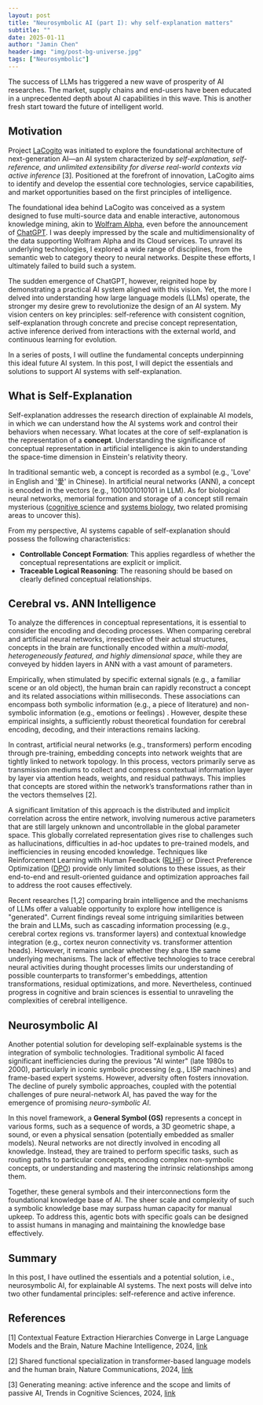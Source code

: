 ```yaml
---
layout: post
title: "Neurosymbolic AI (part I): why self-explanation matters"
subtitle: ""
date: 2025-01-11
author: "Jamin Chen"
header-img: "img/post-bg-universe.jpg"
tags: ["Neurosymbolic"]
---
```


The success of LLMs has triggered a new wave of prosperity of AI researches.
The market, supply chains and end-users have been educated in a unprecedented
depth about AI capabilities in this wave. This is another fresh start toward
the future of intelligent world.

## Motivation

Project [LaCogito](https://github.com/lambdacogito) was initiated to explore
the foundational architecture of next-generation AI—an AI system characterized
by *self-explanation, self-reference, and unlimited extensibility for diverse
real-world contexts via active inference* [3]. Positioned at the forefront of
innovation, LaCogito aims to identify and develop the essential core
technologies, service capabilities, and market opportunities based on the first
principles of intelligence.

The foundational idea behind LaCogito was conceived as a system designed to
fuse multi-source data and enable interactive, autonomous knowledge mining,
akin to [Wolfram Alpha](https://www.wolframalpha.com/), even before the
announcement of [ChatGPT](https://chat.openai.com/). I was deeply impressed by the scale and
multidimensionality of the data supporting Wolfram Alpha and its Cloud
services. To unravel its underlying technologies, I explored a wide range of
disciplines, from the semantic web to category theory to neural networks.
Despite these efforts, I ultimately failed to build such a system.

The sudden emergence of ChatGPT, however, reignited hope by demonstrating a
practical AI system aligned with this vision. Yet, the more I delved into
understanding how large language models (LLMs) operate, the stronger my desire
grew to revolutionize the design of an AI system. My vision centers on key
principles: self-reference with consistent cognition, self-explanation through
concrete and precise concept representation, active inference derived from
interactions with the external world, and continuous learning for evolution.

In a series of posts, I will outline the fundamental concepts underpinning this
ideal future AI system. In this post, I will depict the essentials and
solutions to support AI systems with self-explanation.

## What is Self-Explanation

Self-explanation addresses the research direction of explainable AI models, in
which we can understand how the AI systems work and control their behaviors
when necessary. What locates at the core of self-explanation is the representation of a
**concept**. Understanding the significance of conceptual representation in
artificial intelligence is akin to understanding the space-time dimension in
Einstein's relativity theory.

In traditional semantic web, a concept is recorded as a symbol (e.g., 'Love' in
English and '愛' in Chinese). In artificial neural networks (ANN), a concept is
encoded in the vectors (e.g., 1001001010101 in LLM). As for biological neural
networks, memorial formation and storage of a concept still remain
mysterious ([cognitive science](https://en.wikipedia.org/wiki/Cognitive_science)
and [systems biology](https://en.wikipedia.org/wiki/Systems_biology),
two related promising areas to uncover this).

From my perspective, AI systems capable of self-explanation should possess the following characteristics:

* **Controllable Concept Formation**: This applies regardless of whether the conceptual representations are explicit or implicit.
* **Traceable Logical Reasoning**: The reasoning should be based on clearly defined conceptual relationships.

## Cerebral vs. ANN Intelligence

To analyze the differences in conceptual representations, it is essential to
consider the encoding and decoding processes. When comparing cerebral and
artificial neural networks, irrespective of their actual structures, concepts
in the brain are functionally encoded within a *multi-modal, heterogeneously
featured, and highly dimensional space*, while they are conveyed by
hidden layers in ANN with a vast amount of parameters.

Empirically, when stimulated by specific external signals (e.g., a familiar
scene or an old object), the human brain can rapidly reconstruct a concept and
its related associations within milliseconds. These associations can encompass
both symbolic information (e.g., a piece of literature) and non-symbolic
information (e.g., emotions or feelings) . However, despite these empirical
insights, a sufficiently robust theoretical foundation for cerebral encoding,
decoding, and their interactions remains lacking.

In contrast, artificial neural networks (e.g., transformers) perform encoding
through pre-training, embedding concepts into network weights that are tightly
linked to network topology. In this process, vectors primarily serve as
transmission mediums to collect and compress contextual information layer by
layer via attention heads, weights, and residual pathways. This implies that
concepts are stored within the network’s transformations rather than in the
vectors themselves [2].

A significant limitation of this approach is the distributed and implicit
correlation across the entire network, involving numerous active parameters
that are still largely unknown and uncontrollable in the global parameter
space. This globally correlated representation gives rise to challenges such as
hallucinations, difficulties in ad-hoc updates to pre-trained models, and
inefficiencies in reusing encoded knowledge. Techniques like Reinforcement
Learning with Human Feedback ([RLHF](https://arxiv.org/abs/2203.02155))
or Direct Preference Optimization ([DPO](https://arxiv.org/abs/2305.18290))
provide only limited solutions to these issues, as their end-to-end and
result-oriented guidance and optimization approaches fail to address the root
causes effectively.

Recent researches [1,2] comparing brain intelligence and the mechanisms of LLMs
offer a valuable opportunity to explore how intelligence is "generated".
Current findings reveal some intriguing similarities between the brain and LLMs,
such as cascading information processing (e.g., cerebral cortex regions vs.
transformer layers) and contextual knowledge integration (e.g., cortex neuron
connectivity vs. transformer attention heads). However, it remains unclear
whether they share the same underlying mechanisms. The lack of effective
technologies to trace cerebral neural activities during thought processes
limits our understanding of possible counterparts to transformer's embeddings,
attention transformations, residual optimizations, and more. Nevertheless,
continued progress in cognitive and brain sciences is essential to unraveling
the complexities of cerebral intelligence.

## Neurosymbolic AI

Another potential solution for developing self-explainable systems is the
integration of symbolic technologies. Traditional symbolic AI faced significant
inefficiencies during the previous "AI winter" (late 1980s to 2000),
particularly in iconic symbolic processing (e.g., LISP machines) and
frame-based expert systems. However, adversity often fosters innovation. The
decline of purely symbolic approaches, coupled with the potential challenges of
pure neural-network AI, has paved the way for the emergence of promising
*neuro-symbolic AI*.

In this novel framework, a **General Symbol (GS)** represents a concept in various
forms, such as a sequence of words, a 3D geometric shape, a sound, or even a
physical sensation (potentially embedded as smaller models). Neural networks
are not directly involved in encoding all knowledge. Instead, they are trained
to perform specific tasks, such as routing paths to particular concepts,
encoding complex non-symbolic concepts, or understanding and mastering the
intrinsic relationships among them.

Together, these general symbols and their interconnections form the
foundational knowledge base of AI. The sheer scale and complexity of such a
symbolic knowledge base may surpass human capacity for manual upkeep. To
address this, agentic bots with specific goals can be designed to assist humans
in managing and maintaining the knowledge base effectively.

## Summary

In this post, I have outlined the essentials and a potential solution, i.e.,
neurosymbolic AI, for explainable AI systems. The next posts will delve into
two other fundamental principles: self-reference and active inference.

## References

[1] Contextual Feature Extraction Hierarchies Converge in Large Language Models
and the Brain, Nature Machine Intelligence, 2024, [link](https://www.nature.com/articles/s42256-024-00925-4)

[2] Shared functional specialization in transformer-based language models and
the human brain, Nature Communications, 2024, [link](https://www.nature.com/articles/s41467-024-49173-5)

[3] Generating meaning: active inference and the scope and limits of passive AI,
Trends in Cognitive Sciences, 2024, [link](https://www.sciencedirect.com/science/article/pii/S1364661323002607)
